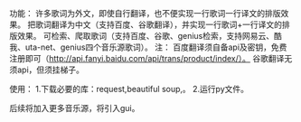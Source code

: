 功能：
许多歌词为外文，即使自行翻译，也不便实现一行歌词一行译文的排版效果。
把歌词翻译为中文（支持百度、谷歌翻译），并实现一行歌词+一行译文的排版效果。
可检索、爬取歌词（支持百度、谷歌、genius检索，支持网易云、酷我、uta-net、genius四个音乐源歌词）。
注：
百度翻译须自备api及密钥，免费注册即可（http://api.fanyi.baidu.com/api/trans/product/index/）。
谷歌翻译无须api，但须挂梯子。


使用：
1.下载必要的库：request,beautiful soup,。
2.运行py文件。

后续将加入更多音乐源，将引入gui。

